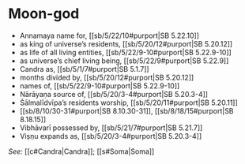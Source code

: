 # Moon-god

* Annamaya name for, [[sb/5/22/10#purport|SB 5.22.10]]
* as king of universe’s residents, [[sb/5/20/12#purport|SB 5.20.12]]
* as life of all living entities, [[sb/5/22/9-10#purport|SB 5.22.9-10]]
* as universe’s chief living being, [[sb/5/22/9#purport|SB 5.22.9]]
* Candra as, [[sb/5/1/7#purport|SB 5.1.7]]
* months divided by, [[sb/5/20/12#purport|SB 5.20.12]]
* names of, [[sb/5/22/9-10#purport|SB 5.22.9-10]]
* Nārāyaṇa source of, [[sb/5/20/3-4#purport|SB 5.20.3-4]]
* Śālmalīdvīpa’s residents worship, [[sb/5/20/11#purport|SB 5.20.11]]
*  [[sb/8/10/30-31#purport|SB 8.10.30-31]], [[sb/8/18/15#purport|SB 8.18.15]]
* Vibhāvarī possessed by, [[sb/5/21/7#purport|SB 5.21.7]]
* Viṣṇu expands as, [[sb/5/20/3-4#purport|SB 5.20.3-4]]

*See:* [[c#Candra|Candra]]; [[s#Soma|Soma]]
